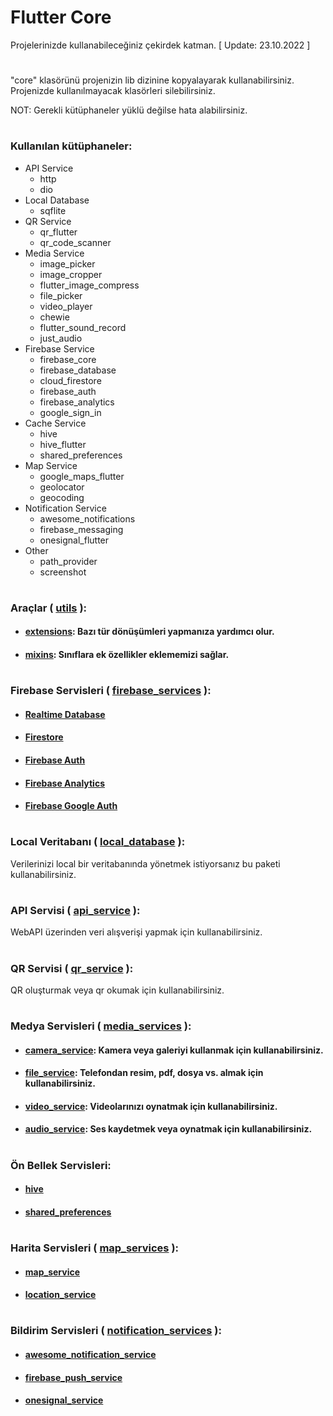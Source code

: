 # Flutter Core

Projelerinizde kullanabileceğiniz çekirdek katman. [ Update: 23.10.2022 ]

#

"core" klasörünü projenizin lib dizinine kopyalayarak kullanabilirsiniz. Projenizde kullanılmayacak klasörleri silebilirsiniz.

NOT: Gerekli kütüphaneler yüklü değilse hata alabilirsiniz.

#

### Kullanılan kütüphaneler:

- API Service
  - http
  - dio
- Local Database
  - sqflite
- QR Service
  - qr_flutter
  - qr_code_scanner
- Media Service
  - image_picker
  - image_cropper
  - flutter_image_compress
  - file_picker
  - video_player
  - chewie
  - flutter_sound_record
  - just_audio
- Firebase Service
  - firebase_core
  - firebase_database
  - cloud_firestore
  - firebase_auth
  - firebase_analytics
  - google_sign_in
- Cache Service
  - hive
  - hive_flutter
  - shared_preferences
- Map Service
  - google_maps_flutter
  - geolocator
  - geocoding
- Notification Service
  - awesome_notifications
  - firebase_messaging
  - onesignal_flutter
- Other
  - path_provider
  - screenshot

#

### Araçlar ( [utils](https://github.com/cihatyalman/flutter_core/tree/master/lib/core/utils) ):

- #### [extensions](https://github.com/cihatyalman/flutter_core/tree/master/lib/core/utils/extensions.dart): Bazı tür dönüşümleri yapmanıza yardımcı olur.
- #### [mixins](https://github.com/cihatyalman/flutter_core/tree/master/lib/core/utils/mixins): Sınıflara ek özellikler eklememizi sağlar.

#

### Firebase Servisleri ( [firebase_services](https://github.com/cihatyalman/flutter_core/tree/master/lib/core/firebase_services) ):

- #### [Realtime Database](https://github.com/cihatyalman/flutter_core/tree/master/lib/core/firebase_services/firebase_database_service.dart)
- #### [Firestore](https://github.com/cihatyalman/flutter_core/tree/master/lib/core/firebase_services/firebase_firestore_service.dart)
- #### [Firebase Auth](https://github.com/cihatyalman/flutter_core/tree/master/lib/core/firebase_services/firebase_auth_service.dart)
- #### [Firebase Analytics](https://github.com/cihatyalman/flutter_core/tree/master/lib/core/firebase_services/firebase_analytics_service.dart)
- #### [Firebase Google Auth](https://github.com/cihatyalman/flutter_core/tree/master/lib/core/firebase_services/firebase_google_auth_service.dart)

#

### Local Veritabanı ( [local_database](https://github.com/cihatyalman/flutter_core/tree/master/lib/core/local_database) ):

Verilerinizi local bir veritabanında yönetmek istiyorsanız bu paketi kullanabilirsiniz.

#

### API Servisi ( [api_service](https://github.com/cihatyalman/flutter_core/tree/master/lib/core/api_service) ):

WebAPI üzerinden veri alışverişi yapmak için kullanabilirsiniz.

#

### QR Servisi ( [qr_service](https://github.com/cihatyalman/flutter_core/tree/master/lib/core/qr_service/qr_service.dart) ):

QR oluşturmak veya qr okumak için kullanabilirsiniz.

#

### Medya Servisleri ( [media_services](https://github.com/cihatyalman/flutter_core/tree/master/lib/core/media_services) ):

- #### [camera_service](https://github.com/cihatyalman/flutter_core/tree/master/lib/core/media_services/camera_service.dart): Kamera veya galeriyi kullanmak için kullanabilirsiniz.
- #### [file_service](https://github.com/cihatyalman/flutter_core/tree/master/lib/core/media_services/file_service.dart): Telefondan resim, pdf, dosya vs. almak için kullanabilirsiniz.
- #### [video_service](https://github.com/cihatyalman/flutter_core/tree/master/lib/core/media_services/video_service.dart): Videolarınızı oynatmak için kullanabilirsiniz.
- #### [audio_service](https://github.com/cihatyalman/flutter_core/tree/master/lib/core/media_services/audio_service.dart): Ses kaydetmek veya oynatmak için kullanabilirsiniz.

#

### Ön Bellek Servisleri:

- #### [hive](https://github.com/cihatyalman/flutter_core/tree/master/lib/core/cache_service)
- #### [shared_preferences](https://github.com/cihatyalman/flutter_core/tree/master/lib/core/shared_preferences_service)

#

### Harita Servisleri ( [map_services](https://github.com/cihatyalman/flutter_core/tree/master/lib/core/map_services) ):

- #### [map_service](https://github.com/cihatyalman/flutter_core/tree/master/lib/core/map_services/map_service.dart)
- #### [location_service](https://github.com/cihatyalman/flutter_core/tree/master/lib/core/map_services/location_service.dart)

#

### Bildirim Servisleri ( [notification_services](https://github.com/cihatyalman/flutter_core/tree/master/lib/core/notification_services) ):

- #### [awesome_notification_service](https://github.com/cihatyalman/flutter_core/tree/master/lib/core/notification_service/awesome_notification_service.dart)
- #### [firebase_push_service](https://github.com/cihatyalman/flutter_core/tree/master/lib/core/notification_service/firebase_push_service.dart)
- #### [onesignal_service](https://github.com/cihatyalman/flutter_core/tree/master/lib/core/notification_service/onesignal_service.dart)

#
